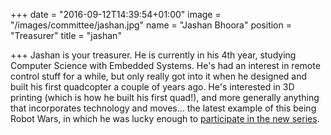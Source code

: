 +++
date = "2016-09-12T14:39:54+01:00"
image = "/images/committee/jashan.jpg"
name = "Jashan Bhoora"
position = "Treasurer"
title = "jashan"

+++
Jashan is your treasurer. He is currently in his 4th year, studying Computer Science with Embedded Systems. He's had an interest in remote control stuff for a while, but only really got into it when he designed and built his first quadcopter a couple of years ago. He's interested in 3D printing (which is how he built his first quad!), and more generally anything that incorporates technology and moves... the latest example of this being Robot Wars, in which he was lucky enough to [participate in the new series](http://www.infernalcontraption.co.uk).
